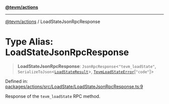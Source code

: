 [**@tevm/actions**](../README.md)

***

[@tevm/actions](../globals.md) / LoadStateJsonRpcResponse

# Type Alias: LoadStateJsonRpcResponse

> **LoadStateJsonRpcResponse**: `JsonRpcResponse`\<`"tevm_loadState"`, `SerializeToJson`\<[`LoadStateResult`](LoadStateResult.md)\>, [`TevmLoadStateError`](TevmLoadStateError.md)\[`"code"`\]\>

Defined in: [packages/actions/src/LoadState/LoadStateJsonRpcResponse.ts:9](https://github.com/evmts/tevm-monorepo/blob/main/packages/actions/src/LoadState/LoadStateJsonRpcResponse.ts#L9)

Response of the `tevm_loadState` RPC method.
